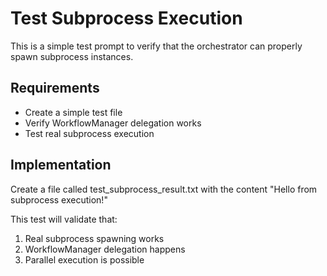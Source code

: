 # Test Subprocess Execution

This is a simple test prompt to verify that the orchestrator can properly spawn subprocess instances.

## Requirements
- Create a simple test file
- Verify WorkflowManager delegation works
- Test real subprocess execution

## Implementation
Create a file called test_subprocess_result.txt with the content "Hello from subprocess execution!"

This test will validate that:
1. Real subprocess spawning works
2. WorkflowManager delegation happens
3. Parallel execution is possible
